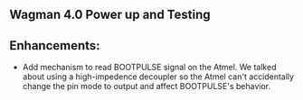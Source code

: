 ## Wagman 4.0 Power up and Testing 

## Enhancements:

* Add mechanism to read BOOTPULSE signal on the Atmel. We talked about using a high-impedence decoupler so the Atmel can't accidentally change the pin mode to output and affect BOOTPULSE's behavior.
